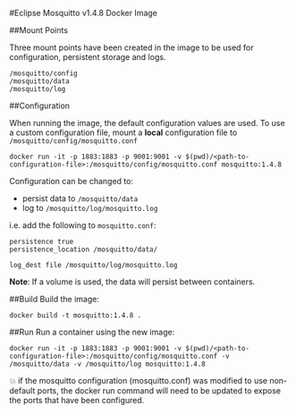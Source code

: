 #Eclipse Mosquitto v1.4.8 Docker Image

##Mount Points

Three mount points have been created in the image to be used for configuration, persistent storage and logs.
```
/mosquitto/config
/mosquitto/data
/mosquitto/log
```


##Configuration

When running the image, the default configuration values are used. 
To use a custom configuration file, mount a **local** configuration file to `/mosquitto/config/mosquitto.conf`
```
docker run -it -p 1883:1883 -p 9001:9001 -v $(pwd)/<path-to-configuration-file>:/mosquitto/config/mosquitto.conf mosquitto:1.4.8
```

Configuration can be changed to:

* persist data to `/mosquitto/data` 
* log to `/mosquitto/log/mosquitto.log`

i.e. add the following to `mosquitto.conf`:
```
persistence true
persistence_location /mosquitto/data/

log_dest file /mosquitto/log/mosquitto.log
```

**Note**: If a volume is used, the data will persist between containers.

##Build
Build the image:
```
docker build -t mosquitto:1.4.8 .
```

##Run
Run a container using the new image:
```
docker run -it -p 1883:1883 -p 9001:9001 -v $(pwd)/<path-to-configuration-file>:/mosquitto/config/mosquitto.conf -v /mosquitto/data -v /mosquitto/log mosquitto:1.4.8
```
:boom: if the mosquitto configuration (mosquitto.conf) was modified
to use non-default ports, the docker run command will need to be updated
to expose the ports that have been configured.
